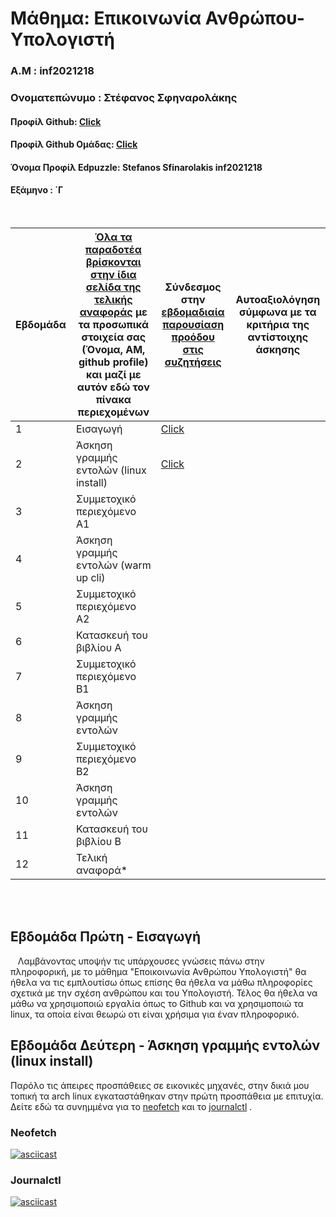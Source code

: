 # Μάθημα: Επικοινωνία Ανθρώπου-Υπολογιστή

### Α.Μ : inf2021218

### Ονοματεπώνυμο : Στέφανος Σφηναρολάκης

#### Προφίλ Github: [Click](https://github.com/StefanosSfinarolakis)

#### Προφίλ Github Ομάδας: [Click](https://github.com/ContattoContare)

#### Όνομα Προφίλ Edpuzzle: Stefanos Sfinarolakis inf2021218

#### Εξάμηνο : ΄Γ

<br />

| Εβδομάδα | [Όλα τα παραδοτέα βρίσκονται στην ίδια σελίδα της τελικής αναφοράς](https://courses-ionio.github.io/help/deliverables/) με τα προσωπικά στοιχεία σας (Όνομα, ΑΜ, github profile) και μαζί με αυτόν εδώ τον πίνακα περιεχομένων | Σύνδεσμος στην [εβδομαδιαία παρουσίαση προόδου στις συζητήσεις](https://github.com/courses-ionio/help/discussions/categories/show-and-tell) | Αυτοαξιολόγηση σύμφωνα με τα κριτήρια της αντίστοιχης άσκησης |
| --- | --- | --- | --- |
| 1 | Εισαγωγή| [Click](https://github.com/courses-ionio/help/discussions/904) | |
| 2 | Άσκηση γραμμής εντολών (linux install) |[Click](https://github.com/courses-ionio/help/discussions/1052) | |
| 3 | Συμμετοχικό περιεχόμενο A1 | | |
| 4 | Άσκηση γραμμής εντολών (warm up cli) | | |
| 5 | Συμμετοχικό περιεχόμενο A2 | | |
| 6 | Κατασκευή του βιβλίου Α | | |
| 7 | Συμμετοχικό περιεχόμενο B1 | | |
| 8 | Άσκηση γραμμής εντολών | | |
| 9 | Συμμετοχικό περιεχόμενο B2 | | |
| 10 | Άσκηση γραμμής εντολών | | |
| 11 | Κατασκευή του βιβλίου Β | | |
| 12 | Τελική αναφορά* | | |


<br /><br />


## Εβδομάδα Πρώτη - Εισαγωγή


&nbsp;&nbsp;&nbsp;Λαμβάνοντας υποψήν τις υπάρχουσες γνώσεις πάνω στην πληροφορική, με το μάθημα "Εποικοινωνία Ανθρώπου Υπολογιστή" θα ήθελα να τις εμπλουτίσω όπως επίσης θα ήθελα να μάθω πληροφορίες σχετικά με την σχέση ανθρώπου και του Υπολογιστή. Τέλος θα ήθελα να μάθω να χρησιμοποιώ εργαλία όπως το Github και να χρησιμοποιώ τα linux, τα οποία είναι θεωρώ οτι είναι χρήσιμα για έναν πληροφορικό.

## Εβδομάδα Δεύτερη - Άσκηση γραμμής εντολών (linux install)

Παρόλο τις άπειρες προσπάθειες σε εικονικές μηχανές, στην δικιά μου τοπική τα arch linux εγκαταστάθηκαν στην πρώτη προσπάθεια με επιτυχία. Δείτε εδώ τα συνημμένα για το [neofetch](https://asciinema.org/a/ZifKdGkCjZqmuLNN2QobItJp1) και το  [journalctl](https://asciinema.org/a/CdSsZsoYJorzWS2dbi1qQfB7s) .

### Neofetch
[![asciicast](https://asciinema.org/a/ZifKdGkCjZqmuLNN2QobItJp1.svg)](https://asciinema.org/a/ZifKdGkCjZqmuLNN2QobItJp1)

### Journalctl
[![asciicast](https://asciinema.org/a/CdSsZsoYJorzWS2dbi1qQfB7s.svg)](https://asciinema.org/a/CdSsZsoYJorzWS2dbi1qQfB7s)
